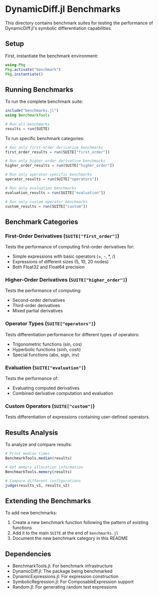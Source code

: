 # DynamicDiff.jl Benchmarks

This directory contains benchmark suites for testing the performance of DynamicDiff.jl's symbolic differentiation capabilities.

## Setup

First, instantiate the benchmark environment:

```julia
using Pkg
Pkg.activate("benchmark")
Pkg.instantiate()
```

## Running Benchmarks

To run the complete benchmark suite:

```julia
include("benchmarks.jl")
using BenchmarkTools

# Run all benchmarks
results = run(SUITE)
```

To run specific benchmark categories:

```julia
# Run only first-order derivative benchmarks
first_order_results = run(SUITE["first_order"])

# Run only higher-order derivative benchmarks
higher_order_results = run(SUITE["higher_order"])

# Run only operator-specific benchmarks
operator_results = run(SUITE["operators"])

# Run only evaluation benchmarks
evaluation_results = run(SUITE["evaluation"])

# Run only custom operator benchmarks
custom_results = run(SUITE["custom"])
```

## Benchmark Categories

### First-Order Derivatives (`SUITE["first_order"]`)
Tests the performance of computing first-order derivatives for:
- Simple expressions with basic operators (+, -, *, /)
- Expressions of different sizes (5, 10, 20 nodes)
- Both Float32 and Float64 precision

### Higher-Order Derivatives (`SUITE["higher_order"]`)
Tests the performance of computing:
- Second-order derivatives
- Third-order derivatives  
- Mixed partial derivatives

### Operator Types (`SUITE["operators"]`)
Tests differentiation performance for different types of operators:
- Trigonometric functions (sin, cos)
- Hyperbolic functions (sinh, cosh)
- Special functions (abs, sign, inv)

### Evaluation (`SUITE["evaluation"]`)
Tests the performance of:
- Evaluating computed derivatives
- Combined derivative computation and evaluation

### Custom Operators (`SUITE["custom"]`)
Tests differentiation of expressions containing user-defined operators.

## Results Analysis

To analyze and compare results:

```julia
# Print median times
BenchmarkTools.median(results)

# Get memory allocation information
BenchmarkTools.memory(results)

# Compare different configurations
judge(results_v1, results_v2)
```

## Extending the Benchmarks

To add new benchmarks:

1. Create a new benchmark function following the pattern of existing functions
2. Add it to the main `SUITE` at the end of `benchmarks.jl`
3. Document the new benchmark category in this README

## Dependencies

- BenchmarkTools.jl: For benchmark infrastructure
- DynamicDiff.jl: The package being benchmarked
- DynamicExpressions.jl: For expression construction
- SymbolicRegression.jl: For ComposableExpression support
- Random.jl: For generating random test expressions